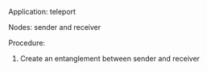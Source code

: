 Application: teleport

Nodes: sender and receiver

Procedure:
1. Create an entanglement between sender and receiver
